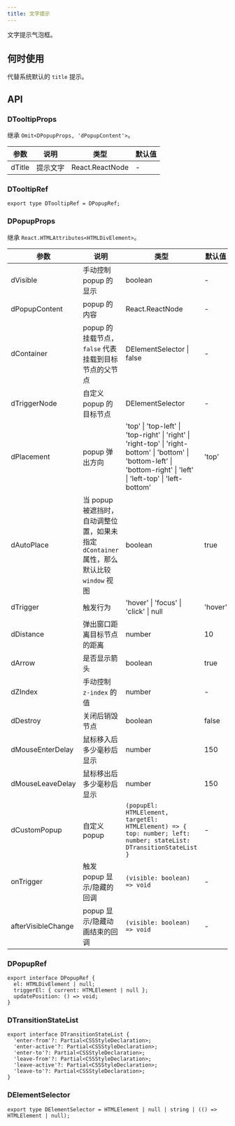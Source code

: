 ```yaml
---
title: 文字提示
---
```


文字提示气泡框。

## 何时使用

代替系统默认的 `title` 提示。

## API

### DTooltipProps

继承 `Omit<DPopupProps, 'dPopupContent'>`。

<!-- prettier-ignore-start -->
| 参数 | 说明 | 类型 | 默认值 | 
| --- | --- | --- | --- | 
| dTitle | 提示文字 | React.ReactNode | - |
<!-- prettier-ignore-end -->

### DTooltipRef

```tsx
export type DTooltipRef = DPopupRef;
```

### DPopupProps

继承 `React.HTMLAttributes<HTMLDivElement>`。

<!-- prettier-ignore-start -->
| 参数 | 说明 | 类型 | 默认值 | 
| --- | --- | --- | --- | 
| dVisible | 手动控制 popup 的显示 | boolean | - |
| dPopupContent | popup 的内容 | React.ReactNode | - |
| dContainer |  popup 的挂载节点，`false` 代表挂载到目标节点的父节点 | DElementSelector \| false | - |
| dTriggerNode |  自定义 popup 的目标节点 | DElementSelector | - |
| dPlacement |  popup 弹出方向 | 'top' \| 'top-left' \| 'top-right' \| 'right' \| 'right-top' \| 'right-bottom' \| 'bottom' \| 'bottom-left' \| 'bottom-right' \| 'left' \| 'left-top' \| 'left-bottom' | 'top' |
| dAutoPlace | 当 popup 被遮挡时，自动调整位置，如果未指定 `dContainer` 属性，那么默认比较 `window` 视图 | boolean | true |
| dTrigger | 触发行为 | 'hover' \| 'focus' \| 'click' \| null | 'hover' |
| dDistance | 弹出窗口距离目标节点的距离 | number | 10 |
| dArrow | 是否显示箭头 | boolean | true |
| dZIndex | 手动控制 `z-index` 的值 | number | - |
| dDestroy | 关闭后销毁节点 | boolean | false |
| dMouseEnterDelay | 鼠标移入后多少毫秒后显示 | number | 150 |
| dMouseLeaveDelay | 鼠标移出后多少毫秒后显示 | number | 150 |
| dCustomPopup | 自定义 popup | `(popupEl: HTMLElement, targetEl: HTMLElement) => { top: number; left: number; stateList: DTransitionStateList }` | - |
| onTrigger | 触发 popup 显示/隐藏的回调 | `(visible: boolean) => void` | - |
| afterVisibleChange |  popup 显示/隐藏动画结束的回调 | `(visible: boolean) => void` | - |
<!-- prettier-ignore-end -->

### DPopupRef

```tsx
export interface DPopupRef {
  el: HTMLDivElement | null;
  triggerEl: { current: HTMLElement | null };
  updatePosition: () => void;
}
```

### DTransitionStateList

```tsx
export interface DTransitionStateList {
  'enter-from'?: Partial<CSSStyleDeclaration>;
  'enter-active'?: Partial<CSSStyleDeclaration>;
  'enter-to'?: Partial<CSSStyleDeclaration>;
  'leave-from'?: Partial<CSSStyleDeclaration>;
  'leave-active'?: Partial<CSSStyleDeclaration>;
  'leave-to'?: Partial<CSSStyleDeclaration>;
}
```

### DElementSelector

```tsx
export type DElementSelector = HTMLElement | null | string | (() => HTMLElement | null);
```
